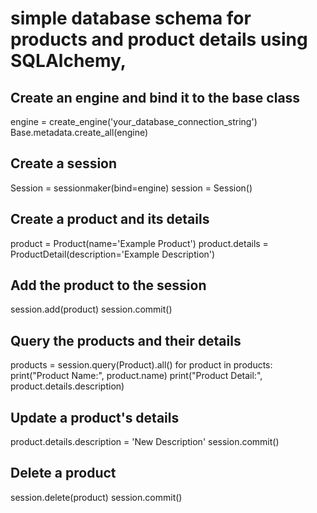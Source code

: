 # simple database schema for products and product details using SQLAlchemy,


## Create an engine and bind it to the base class
engine = create_engine('your_database_connection_string')
Base.metadata.create_all(engine)

## Create a session
Session = sessionmaker(bind=engine)
session = Session()

## Create a product and its details
product = Product(name='Example Product')
product.details = ProductDetail(description='Example Description')

## Add the product to the session
session.add(product)
session.commit()

## Query the products and their details
products = session.query(Product).all()
for product in products:
    print("Product Name:", product.name)
    print("Product Detail:", product.details.description)

## Update a product's details
product.details.description = 'New Description'
session.commit()

## Delete a product
session.delete(product)
session.commit()
```
